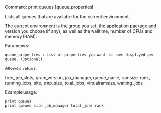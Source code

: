 Command: print queues [queue_properties]

Lists all queues that are available for the current environment.

The current environment is the group you set, the application package and version you choose (if any),
as well as the walltime, number of CPUs and memory (RAM).

Parameters:

	queue_properties : List of properties you want to have displayed per queue. (Optional) 

Allowed values: 

free_job_slots, gram_version, job_manager, queue_name, ramsize, rank, 
running_jobs, site, smp_size, total_jobs, virtualramsize, waiting_jobs
    
Example usage:

    print queues 
    print queues site job_manager total_jobs rank


